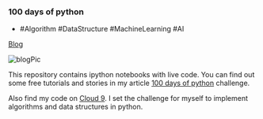 ### 100 days of python
- #Algorithm #DataStructure #MachineLearning #AI

[Blog](https://medium.com/100-days-of-python)

![blogPic](https://github.com/KingRei/100DaysPython/blob/master/imgs/blogPic.png?raw=true)

This repository contains ipython notebooks with live code.
You can find out some free tutorials and stories in my article [100 days of python](https://medium.com/100-days-of-python) challenge.

Also find my code on [Cloud 9](https://c9.io/kingrei).
I set the challenge for myself to implement algorithms and data structures in python.

